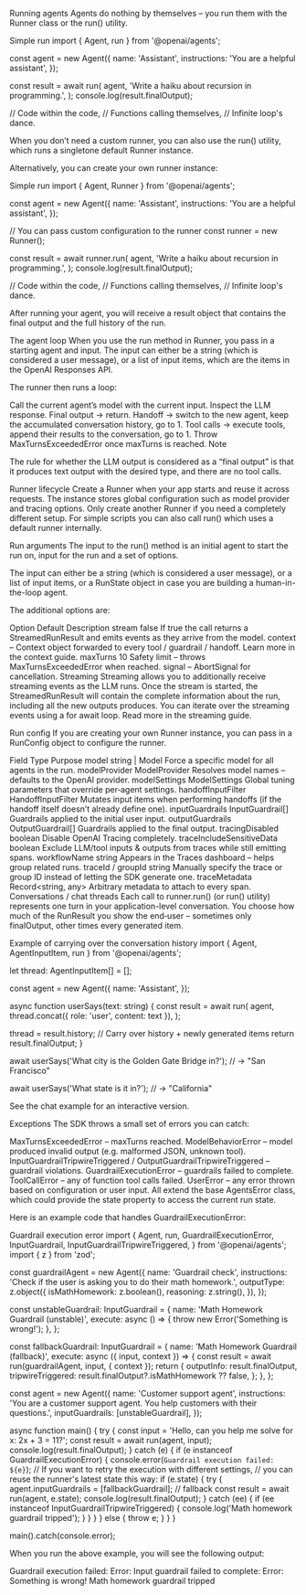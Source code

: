 Running agents
Agents do nothing by themselves – you run them with the Runner class or the run() utility.

Simple run
import { Agent, run } from '@openai/agents';

const agent = new Agent({
  name: 'Assistant',
  instructions: 'You are a helpful assistant',
});

const result = await run(
  agent,
  'Write a haiku about recursion in programming.',
);
console.log(result.finalOutput);

// Code within the code,
// Functions calling themselves,
// Infinite loop's dance.

When you don’t need a custom runner, you can also use the run() utility, which runs a singletone default Runner instance.

Alternatively, you can create your own runner instance:

Simple run
import { Agent, Runner } from '@openai/agents';

const agent = new Agent({
  name: 'Assistant',
  instructions: 'You are a helpful assistant',
});

// You can pass custom configuration to the runner
const runner = new Runner();

const result = await runner.run(
  agent,
  'Write a haiku about recursion in programming.',
);
console.log(result.finalOutput);

// Code within the code,
// Functions calling themselves,
// Infinite loop's dance.

After running your agent, you will receive a result object that contains the final output and the full history of the run.

The agent loop
When you use the run method in Runner, you pass in a starting agent and input. The input can either be a string (which is considered a user message), or a list of input items, which are the items in the OpenAI Responses API.

The runner then runs a loop:

Call the current agent’s model with the current input.
Inspect the LLM response.
Final output → return.
Handoff → switch to the new agent, keep the accumulated conversation history, go to 1.
Tool calls → execute tools, append their results to the conversation, go to 1.
Throw MaxTurnsExceededError once maxTurns is reached.
Note

The rule for whether the LLM output is considered as a “final output” is that it produces text output with the desired type, and there are no tool calls.

Runner lifecycle
Create a Runner when your app starts and reuse it across requests. The instance stores global configuration such as model provider and tracing options. Only create another Runner if you need a completely different setup. For simple scripts you can also call run() which uses a default runner internally.

Run arguments
The input to the run() method is an initial agent to start the run on, input for the run and a set of options.

The input can either be a string (which is considered a user message), or a list of input items, or a RunState object in case you are building a human-in-the-loop agent.

The additional options are:

Option	Default	Description
stream	false	If true the call returns a StreamedRunResult and emits events as they arrive from the model.
context	–	Context object forwarded to every tool / guardrail / handoff. Learn more in the context guide.
maxTurns	10	Safety limit – throws MaxTurnsExceededError when reached.
signal	–	AbortSignal for cancellation.
Streaming
Streaming allows you to additionally receive streaming events as the LLM runs. Once the stream is started, the StreamedRunResult will contain the complete information about the run, including all the new outputs produces. You can iterate over the streaming events using a for await loop. Read more in the streaming guide.

Run config
If you are creating your own Runner instance, you can pass in a RunConfig object to configure the runner.

Field	Type	Purpose
model	string | Model	Force a specific model for all agents in the run.
modelProvider	ModelProvider	Resolves model names – defaults to the OpenAI provider.
modelSettings	ModelSettings	Global tuning parameters that override per‑agent settings.
handoffInputFilter	HandoffInputFilter	Mutates input items when performing handoffs (if the handoff itself doesn’t already define one).
inputGuardrails	InputGuardrail[]	Guardrails applied to the initial user input.
outputGuardrails	OutputGuardrail[]	Guardrails applied to the final output.
tracingDisabled	boolean	Disable OpenAI Tracing completely.
traceIncludeSensitiveData	boolean	Exclude LLM/tool inputs & outputs from traces while still emitting spans.
workflowName	string	Appears in the Traces dashboard – helps group related runs.
traceId / groupId	string	Manually specify the trace or group ID instead of letting the SDK generate one.
traceMetadata	Record<string, any>	Arbitrary metadata to attach to every span.
Conversations / chat threads
Each call to runner.run() (or run() utility) represents one turn in your application-level conversation. You choose how much of the RunResult you show the end‑user – sometimes only finalOutput, other times every generated item.

Example of carrying over the conversation history
import { Agent, AgentInputItem, run } from '@openai/agents';

let thread: AgentInputItem[] = [];

const agent = new Agent({
  name: 'Assistant',
});

async function userSays(text: string) {
  const result = await run(
    agent,
    thread.concat({ role: 'user', content: text }),
  );

  thread = result.history; // Carry over history + newly generated items
  return result.finalOutput;
}

await userSays('What city is the Golden Gate Bridge in?');
// -> "San Francisco"

await userSays('What state is it in?');
// -> "California"

See the chat example for an interactive version.

Exceptions
The SDK throws a small set of errors you can catch:

MaxTurnsExceededError – maxTurns reached.
ModelBehaviorError – model produced invalid output (e.g. malformed JSON, unknown tool).
InputGuardrailTripwireTriggered / OutputGuardrailTripwireTriggered – guardrail violations.
GuardrailExecutionError – guardrails failed to complete.
ToolCallError – any of function tool calls failed.
UserError – any error thrown based on configuration or user input.
All extend the base AgentsError class, which could provide the state property to access the current run state.

Here is an example code that handles GuardrailExecutionError:

Guardrail execution error
import {
  Agent,
  run,
  GuardrailExecutionError,
  InputGuardrail,
  InputGuardrailTripwireTriggered,
} from '@openai/agents';
import { z } from 'zod';

const guardrailAgent = new Agent({
  name: 'Guardrail check',
  instructions: 'Check if the user is asking you to do their math homework.',
  outputType: z.object({
    isMathHomework: z.boolean(),
    reasoning: z.string(),
  }),
});

const unstableGuardrail: InputGuardrail = {
  name: 'Math Homework Guardrail (unstable)',
  execute: async () => {
    throw new Error('Something is wrong!');
  },
};

const fallbackGuardrail: InputGuardrail = {
  name: 'Math Homework Guardrail (fallback)',
  execute: async ({ input, context }) => {
    const result = await run(guardrailAgent, input, { context });
    return {
      outputInfo: result.finalOutput,
      tripwireTriggered: result.finalOutput?.isMathHomework ?? false,
    };
  },
};

const agent = new Agent({
  name: 'Customer support agent',
  instructions:
    'You are a customer support agent. You help customers with their questions.',
  inputGuardrails: [unstableGuardrail],
});

async function main() {
  try {
    const input = 'Hello, can you help me solve for x: 2x + 3 = 11?';
    const result = await run(agent, input);
    console.log(result.finalOutput);
  } catch (e) {
    if (e instanceof GuardrailExecutionError) {
      console.error(`Guardrail execution failed: ${e}`);
      // If you want to retry the execution with different settings,
      // you can reuse the runner's latest state this way:
      if (e.state) {
        try {
          agent.inputGuardrails = [fallbackGuardrail]; // fallback
          const result = await run(agent, e.state);
          console.log(result.finalOutput);
        } catch (ee) {
          if (ee instanceof InputGuardrailTripwireTriggered) {
            console.log('Math homework guardrail tripped');
          }
        }
      }
    } else {
      throw e;
    }
  }
}

main().catch(console.error);

When you run the above example, you will see the following output:

Guardrail execution failed: Error: Input guardrail failed to complete: Error: Something is wrong!
Math homework guardrail tripped